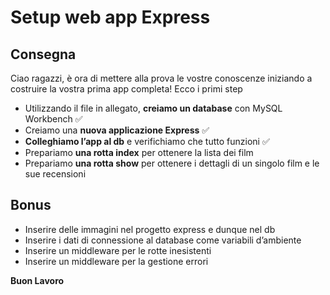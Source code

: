 # Setup web app Express
## Consegna
Ciao ragazzi, è ora di mettere alla prova le vostre conoscenze iniziando a costruire la vostra prima app completa! Ecco i primi step
- Utilizzando il file in allegato, **creiamo un database** con MySQL Workbench ✅
- Creiamo una **nuova applicazione Express** ✅
- **Colleghiamo l’app al db** e verifichiamo che tutto funzioni ✅
- Prepariamo **una rotta index** per ottenere la lista dei film
- Prepariamo **una rotta show** per ottenere i dettagli di un singolo film e le sue recensioni

## Bonus
- Inserire delle immagini nel progetto express e dunque nel db
- Inserire i dati di connessione al database come variabili d’ambiente
- Inserire un middleware per le rotte inesistenti
- Inserire un middleware per la gestione errori

**Buon Lavoro**
